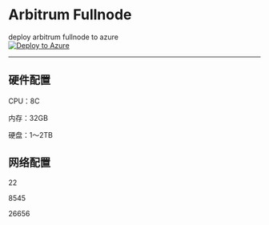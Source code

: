 # Arbitrum Fullnode

deploy arbitrum fullnode to azure <br>
[![Deploy to Azure](https://aka.ms/deploytoazurebutton)]()

---

## 硬件配置

CPU：8C

内存：32GB

硬盘：1～2TB

## 网络配置

22

8545

26656